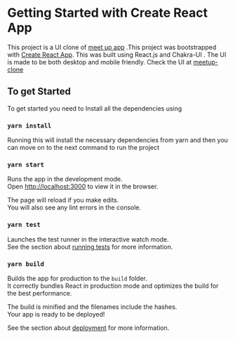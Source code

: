 # Getting Started with Create React App

This project is a UI clone of [meet up app](https://www.meetup.com/) .This project was bootstrapped with [Create React App](https://github.com/facebook/create-react-app). This was built using React.js and Chakra-UI . The UI is made to be both desktop and mobile friendly. Check the UI at [meetup-clone](meetup-app-alpha.vercel.app)

## To get Started 

To get started you need to Install all the dependencies using 

### `yarn install`

Running this will install the necessary dependencies from yarn and then you can move on to the next command to run the project

### `yarn start`

Runs the app in the development mode.\
Open [http://localhost:3000](http://localhost:3000) to view it in the browser.

The page will reload if you make edits.\
You will also see any lint errors in the console.

### `yarn test`

Launches the test runner in the interactive watch mode.\
See the section about [running tests](https://facebook.github.io/create-react-app/docs/running-tests) for more information.

### `yarn build`

Builds the app for production to the `build` folder.\
It correctly bundles React in production mode and optimizes the build for the best performance.

The build is minified and the filenames include the hashes.\
Your app is ready to be deployed!

See the section about [deployment](https://facebook.github.io/create-react-app/docs/deployment) for more information.

